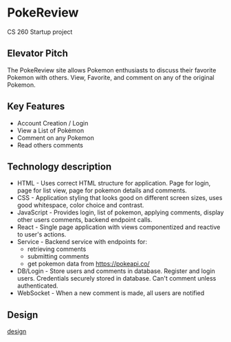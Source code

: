 # PokeReview
CS 260 Startup project

## Elevator Pitch
The PokeReview site allows Pokemon enthusiasts to discuss their favorite Pokemon with others. 
View, Favorite, and comment on any of the original Pokemon.

## Key Features
- Account Creation / Login
- View a List of Pokémon
- Comment on any Pokemon
- Read others comments

## Technology description
- HTML - Uses correct HTML structure for application. Page for login, page for list view, page for pokemon details and comments.
- CSS - Application styling that looks good on different screen sizes, uses good whitespace, color choice and contrast.
- JavaScript - Provides login, list of pokemon, applying comments, display other users comments, backend endpoint calls.
- React - Single page application with views componentized and reactive to user's actions.
- Service - Backend service with endpoints for:
  - retrieving comments
  - submitting comments
  - get pokemon data from https://pokeapi.co/
- DB/Login - Store users and comments in database. Register and login users. Credentials securely stored in database. Can't comment unless authenticated.
- WebSocket - When a new comment is made, all users are notified

## Design

[design](IMG_5536.jpeg)
